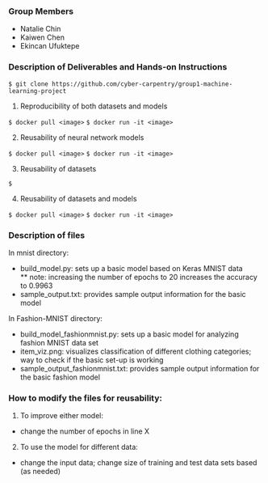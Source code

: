 ### Group Members
* Natalie Chin
* Kaiwen Chen
* Ekincan Ufuktepe

### Description of Deliverables and Hands-on Instructions
 
  `$ git clone https://github.com/cyber-carpentry/group1-machine-learning-project`
  
1) Reproducibility of both datasets and models

  `$ docker pull <image>`
  `$ docker run -it <image>`

2) Reusability of neural network models 
  
  `$ docker pull <image>`
  `$ docker run -it <image>`
  
3) Reusability of datasets
  
  `$ `
  
4) Reusability of datasets and models
  
  `$ docker pull <image>`
  `$ docker run -it <image>`
  
### Description of files
In mnist directory:
* build_model.py: sets up a basic model based on Keras MNIST data <br>
** note: increasing the number of epochs to 20 increases the accuracy to 0.9963
* sample_output.txt: provides sample output information for the basic model

In Fashion-MNIST directory:
* build_model_fashionmnist.py: sets up a basic model for analyzing fashion MNIST data set
* item_viz.png: visualizes classification of different clothing categories; way to check if the basic set-up is working
* sample_output_fashionmnist.txt: provides sample output information for the basic fashion model 

### How to modify the files for reusability:
1) To improve either model:
- change the number of epochs in line X

2) To use the model for different data:
- change the input data; change size of training and test data sets based (as needed)
